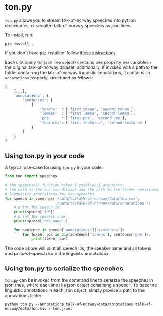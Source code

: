 # ton.py

`ton.py` allows you to stream talk-of-norway speeches into python dictionaries, or serialize talk-of-norway speeches as json lines.

To install, run:

```
pip install .
```

If you don't have `pip` installed, follow [these instructions](https://pip.pypa.io/en/stable/installing/).

Each dictionary (or json line object) contains one property per variable in the original talk-of-norway dataset; additionally, if invoked with a path to the folder containing the talk-of-norway linguistic annotations, it contains an `annotations` property, structured as follows:

```python
{
    [...],
    'annotations': {
        'sentences': [
            {
                'tokens'  : ['first token', 'second token'],
                'lemmas'  : ['first lemma', 'second lemma'],
                'pos'     : ['first pos', 'second pos'],
                'features': ['first features', 'second features']
            }
        ]
    }
}
```

## Using ton.py in your code

A typical use-case for using `ton.py` in your code:

```python
from ton import speeches

# the speeches() function takes 2 positional arguments:
# the path to the ton.csv dataset and the path to the folder containing the
# linguistic annotations for the speeches 
for speech in speeches('/path/to/talk-of-norway/data/ton.csv',
                       '/path/to/talk-of-norway/data/annotations'):
    # print the speech id
    print(speech['id'])
    # print the speaker name
    print(speech['rep_name'])

    for sentence in speech['annotations']['sentences']:
        for token, pos in zip(sentence['tokens'], sentence['pos']):
            print(token, pos)
```

The code above will print all speech ids, the speaker name and all tokens and parts-of-speech from the linguistic annotations.

## Using ton.py to serialize the speeches

`ton.py` can be invoked from the command line to serialize the speeches in json lines, where each line is a json object containing a speech.
To pack the linguistic annotations in each json object, simply provide a path to the annotations folder:

```
python ton.py --annotations talk-of-norway/data/annotations talk-of-norway/data/ton.csv > ton.jsonl
```
